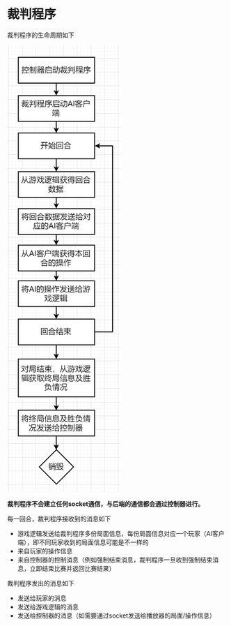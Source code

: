 # 裁判程序

裁判程序的生命周期如下

![裁判](./imgs/裁判.png)

**裁判程序不会建立任何socket通信，与后端的通信都会通过控制器进行。**

每一回合，裁判程序接收到的消息如下

- 游戏逻辑发送给裁判程序多份局面信息，每份局面信息对应一个玩家（AI客户端），即不同玩家收到的局面信息可能是不一样的
- 来自玩家的操作信息
- 来自控制器的控制消息（例如强制结束消息，裁判程序一旦收到强制结束消息，立即结束比赛并返回比赛结果）

裁判程序发出的消息如下

- 发送给玩家的消息
- 发送给游戏逻辑的消息
- 发送给控制器的消息（如需要通过socket发送给播放器的局面/操作信息）